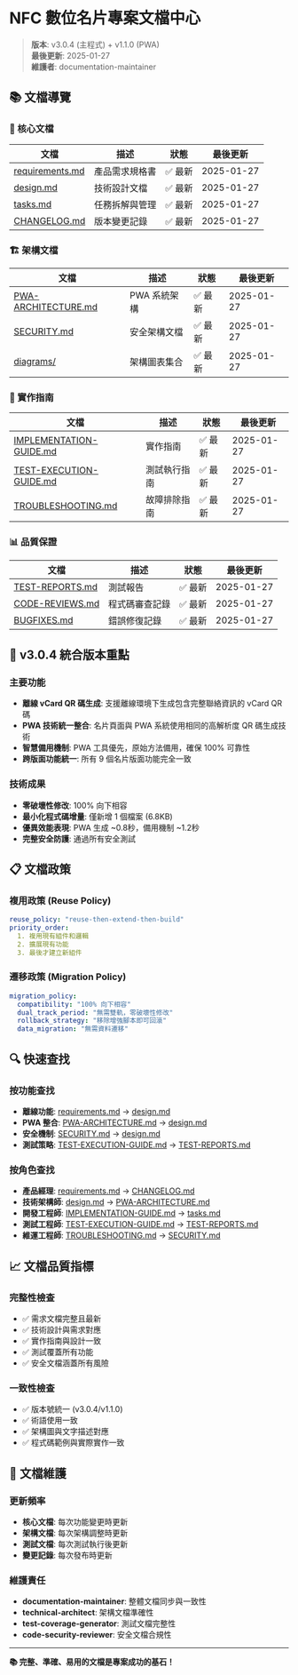 # NFC 數位名片專案文檔中心

> **版本**: v3.0.4 (主程式) + v1.1.0 (PWA)  
> **最後更新**: 2025-01-27  
> **維護者**: documentation-maintainer

## 📚 文檔導覽

### 🎯 核心文檔
| 文檔 | 描述 | 狀態 | 最後更新 |
|------|------|------|----------|
| [requirements.md](requirements.md) | 產品需求規格書 | ✅ 最新 | 2025-01-27 |
| [design.md](design.md) | 技術設計文檔 | ✅ 最新 | 2025-01-27 |
| [tasks.md](tasks.md) | 任務拆解與管理 | ✅ 最新 | 2025-01-27 |
| [CHANGELOG.md](CHANGELOG.md) | 版本變更記錄 | ✅ 最新 | 2025-01-27 |

### 🏗️ 架構文檔
| 文檔 | 描述 | 狀態 | 最後更新 |
|------|------|------|----------|
| [PWA-ARCHITECTURE.md](PWA-ARCHITECTURE.md) | PWA 系統架構 | ✅ 最新 | 2025-01-27 |
| [SECURITY.md](SECURITY.md) | 安全架構文檔 | ✅ 最新 | 2025-01-27 |
| [diagrams/](diagrams/) | 架構圖表集合 | ✅ 最新 | 2025-01-27 |

### 🔧 實作指南
| 文檔 | 描述 | 狀態 | 最後更新 |
|------|------|------|----------|
| [IMPLEMENTATION-GUIDE.md](IMPLEMENTATION-GUIDE.md) | 實作指南 | ✅ 最新 | 2025-01-27 |
| [TEST-EXECUTION-GUIDE.md](TEST-EXECUTION-GUIDE.md) | 測試執行指南 | ✅ 最新 | 2025-01-27 |
| [TROUBLESHOOTING.md](TROUBLESHOOTING.md) | 故障排除指南 | ✅ 最新 | 2025-01-27 |

### 📊 品質保證
| 文檔 | 描述 | 狀態 | 最後更新 |
|------|------|------|----------|
| [TEST-REPORTS.md](TEST-REPORTS.md) | 測試報告 | ✅ 最新 | 2025-01-27 |
| [CODE-REVIEWS.md](CODE-REVIEWS.md) | 程式碼審查記錄 | ✅ 最新 | 2025-01-27 |
| [BUGFIXES.md](BUGFIXES.md) | 錯誤修復記錄 | ✅ 最新 | 2025-01-27 |

## 🎯 v3.0.4 統合版本重點

### 主要功能
- **離線 vCard QR 碼生成**: 支援離線環境下生成包含完整聯絡資訊的 vCard QR 碼
- **PWA 技術統一整合**: 名片頁面與 PWA 系統使用相同的高解析度 QR 碼生成技術
- **智慧備用機制**: PWA 工具優先，原始方法備用，確保 100% 可靠性
- **跨版面功能統一**: 所有 9 個名片版面功能完全一致

### 技術成果
- **零破壞性修改**: 100% 向下相容
- **最小化程式碼增量**: 僅新增 1 個檔案 (6.8KB)
- **優異效能表現**: PWA 生成 ~0.8秒，備用機制 ~1.2秒
- **完整安全防護**: 通過所有安全測試

## 📋 文檔政策

### 複用政策 (Reuse Policy)
```yaml
reuse_policy: "reuse-then-extend-then-build"
priority_order:
  1. 複用現有組件和邏輯
  2. 擴展現有功能
  3. 最後才建立新組件
```

### 遷移政策 (Migration Policy)
```yaml
migration_policy:
  compatibility: "100% 向下相容"
  dual_track_period: "無需雙軌，零破壞性修改"
  rollback_strategy: "移除增強腳本即可回滾"
  data_migration: "無需資料遷移"
```

## 🔍 快速查找

### 按功能查找
- **離線功能**: [requirements.md](requirements.md#2-functional-requirements) → [design.md](design.md#3-implementation-strategy)
- **PWA 整合**: [PWA-ARCHITECTURE.md](PWA-ARCHITECTURE.md) → [design.md](design.md#4-pwa-integration-architecture)
- **安全機制**: [SECURITY.md](SECURITY.md) → [design.md](design.md#6-security--best-practices)
- **測試策略**: [TEST-EXECUTION-GUIDE.md](TEST-EXECUTION-GUIDE.md) → [TEST-REPORTS.md](TEST-REPORTS.md)

### 按角色查找
- **產品經理**: [requirements.md](requirements.md) → [CHANGELOG.md](CHANGELOG.md)
- **技術架構師**: [design.md](design.md) → [PWA-ARCHITECTURE.md](PWA-ARCHITECTURE.md)
- **開發工程師**: [IMPLEMENTATION-GUIDE.md](IMPLEMENTATION-GUIDE.md) → [tasks.md](tasks.md)
- **測試工程師**: [TEST-EXECUTION-GUIDE.md](TEST-EXECUTION-GUIDE.md) → [TEST-REPORTS.md](TEST-REPORTS.md)
- **維運工程師**: [TROUBLESHOOTING.md](TROUBLESHOOTING.md) → [SECURITY.md](SECURITY.md)

## 📈 文檔品質指標

### 完整性檢查
- ✅ 需求文檔完整且最新
- ✅ 技術設計與需求對應
- ✅ 實作指南與設計一致
- ✅ 測試覆蓋所有功能
- ✅ 安全文檔涵蓋所有風險

### 一致性檢查
- ✅ 版本號統一 (v3.0.4/v1.1.0)
- ✅ 術語使用一致
- ✅ 架構圖與文字描述對應
- ✅ 程式碼範例與實際實作一致

## 🔄 文檔維護

### 更新頻率
- **核心文檔**: 每次功能變更時更新
- **架構文檔**: 每次架構調整時更新
- **測試文檔**: 每次測試執行後更新
- **變更記錄**: 每次發布時更新

### 維護責任
- **documentation-maintainer**: 整體文檔同步與一致性
- **technical-architect**: 架構文檔準確性
- **test-coverage-generator**: 測試文檔完整性
- **code-security-reviewer**: 安全文檔合規性

---

**📚 完整、準確、易用的文檔是專案成功的基石！**